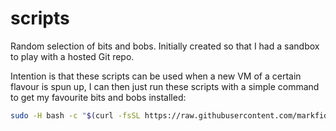 # scripts
Random selection of bits and bobs. Initially created so that I had a sandbox to play with a hosted Git repo.

Intention is that these scripts can be used when a new VM of a certain flavour is spun up, I can then just run these scripts with a simple command to get my favourite bits and bobs installed:
```bash
sudo -H bash -c "$(curl -fsSL https://raw.githubusercontent.com/markfid/scripts/master/test.sh)"
```

